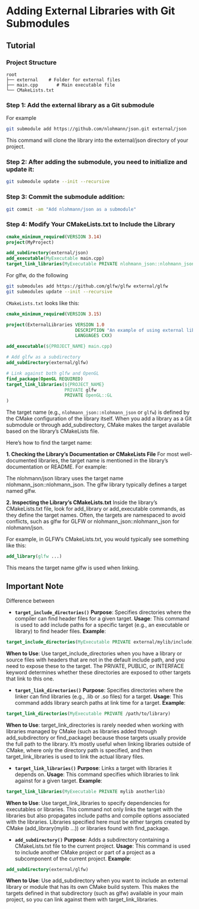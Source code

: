 # Adding External Libraries with Git Submodules

## Tutorial

### Project Structure

```
root
├── external    # Folder for external files
├── main.cpp       # Main executable file
└── CMakeLists.txt
```

### Step 1: Add the external library as a Git submodule
For example
```bash
git submodule add https://github.com/nlohmann/json.git external/json
```
This command will clone the library into the external/json directory of your project.

### Step 2: After adding the submodule, you need to initialize and update it:

```bash
git submodule update --init --recursive
```

### Step 3: Commit the submodule addition:

```bash
git commit -am "Add nlohmann/json as a submodule"
```

### Step 4: Modify Your CMakeLists.txt to Include the Library

```cmake
cmake_minimum_required(VERSION 3.14)
project(MyProject)

add_subdirectory(external/json)
add_executable(MyExecutable main.cpp)
target_link_libraries(MyExecutable PRIVATE nlohmann_json::nlohmann_json)
```

For glfw, do the following
```bash
git submodules add https://github.com/glfw/glfw external/glfw
git submodules update --init --recursive
```

`CMakeLists.txt` looks like this:
```cmake
cmake_minimum_required(VERSION 3.15)

project(ExternalLibraries VERSION 1.0
                          DESCRIPTION "An example of using external libraries in C++"
                          LANGUAGES CXX)

add_executable(${PROJECT_NAME} main.cpp)

# Add glfw as a subdirectory
add_subdirectory(external/glfw)

# Link against both glfw and OpenGL
find_package(OpenGL REQUIRED)
target_link_libraries(${PROJECT_NAME} 
                      PRIVATE glfw
                      PRIVATE OpenGL::GL
)
```

The target name (e.g., `nlohmann_json::nlohmann_json` or `glfw`) is defined by the CMake configuration of the library itself. When you add a library as a Git submodule or through add_subdirectory, CMake makes the target available based on the library’s CMakeLists file.

Here’s how to find the target name:

__1. Checking the Library’s Documentation or CMakeLists File__
For most well-documented libraries, the target name is mentioned in the library’s documentation or README. For example:

The nlohmann/json library uses the target name nlohmann_json::nlohmann_json.
The glfw library typically defines a target named glfw.

__2. Inspecting the Library’s CMakeLists.txt__
Inside the library’s CMakeLists.txt file, look for add_library or add_executable commands, as they define the target names. Often, the targets are namespaced to avoid conflicts, such as glfw for GLFW or nlohmann_json::nlohmann_json for nlohmann/json.

For example, in GLFW’s CMakeLists.txt, you would typically see something like this:

```cmake
add_library(glfw ...)
```
This means the target name glfw is used when linking.



## Important Note

Difference between

- __`target_include_directories()`__
__Purpose__: Specifies directories where the compiler can find header files for a given target.
__Usage__: This command is used to add include paths for a specific target (e.g., an executable or library) to find header files.
__Example__:
```cmake
target_include_directories(MyExecutable PRIVATE external/mylib/include)
```
__When to Use__: Use target_include_directories when you have a library or source files with headers that are not in the default include path, and you need to expose these to the target. The PRIVATE, PUBLIC, or INTERFACE keyword determines whether these directories are exposed to other targets that link to this one.

- __`target_link_directories()`__
__Purpose__: Specifies directories where the linker can find libraries (e.g., .lib or .so files) for a target.
__Usage__: This command adds library search paths at link time for a target.
__Example__:
```cmake
target_link_directories(MyExecutable PRIVATE /path/to/library)
```
__When to Use__: target_link_directories is rarely needed when working with libraries managed by CMake (such as libraries added through add_subdirectory or find_package) because those targets usually provide the full path to the library. It’s mostly useful when linking libraries outside of CMake, where only the directory path is specified, and then target_link_libraries is used to link the actual library files.

- __`target_link_libraries()`__
__Purpose__: Links a target with libraries it depends on.
__Usage__: This command specifies which libraries to link against for a given target.
__Example__:
```cmake
target_link_libraries(MyExecutable PRIVATE mylib anotherlib)
```
__When to Use__: Use target_link_libraries to specify dependencies for executables or libraries. This command not only links the target with the libraries but also propagates include paths and compile options associated with the libraries. Libraries specified here must be either targets created by CMake (add_library(mylib ...)) or libraries found with find_package.

- __`add_subdirectory()`__
__Purpose__: Adds a subdirectory containing a CMakeLists.txt file to the current project.
__Usage__: This command is used to include another CMake project or part of a project as a subcomponent of the current project.
__Example__:
```cmake
add_subdirectory(external/glfw)
```
__When to Use__: Use add_subdirectory when you want to include an external library or module that has its own CMake build system. This makes the targets defined in that subdirectory (such as glfw) available in your main project, so you can link against them with target_link_libraries.
